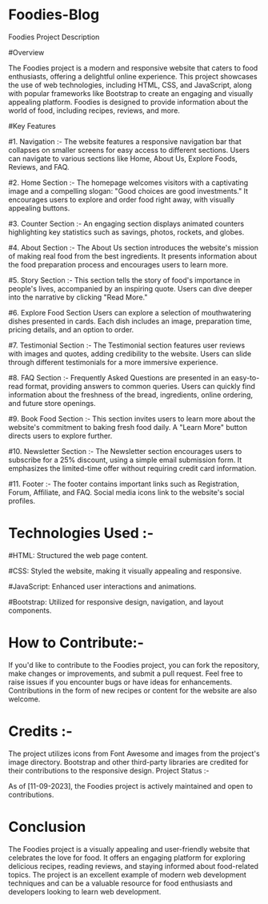 # Foodies-Blog

Foodies Project Description




#Overview



The Foodies project is a modern and responsive website that caters to food enthusiasts, offering a delightful online experience. This project showcases the use of web technologies, including HTML, CSS, and JavaScript, along with popular frameworks like Bootstrap to create an engaging and visually appealing platform. Foodies is designed to provide information about the world of food, including recipes, reviews, and more.



#Key Features




#1. Navigation :- 
The website features a responsive navigation bar that collapses on smaller screens for easy access to different sections.
Users can navigate to various sections like Home, About Us, Explore Foods, Reviews, and FAQ.


#2. Home Section :- 
The homepage welcomes visitors with a captivating image and a compelling slogan: "Good choices are good investments."
It encourages users to explore and order food right away, with visually appealing buttons.


#3. Counter Section :- 
An engaging section displays animated counters highlighting key statistics such as savings, photos, rockets, and globes.


#4. About Section :- 
The About Us section introduces the website's mission of making real food from the best ingredients.
It presents information about the food preparation process and encourages users to learn more.


#5. Story Section :- 
This section tells the story of food's importance in people's lives, accompanied by an inspiring quote.
Users can dive deeper into the narrative by clicking "Read More."


#6. Explore Food Section
Users can explore a selection of mouthwatering dishes presented in cards.
Each dish includes an image, preparation time, pricing details, and an option to order.


#7. Testimonial Section :- 
The Testimonial section features user reviews with images and quotes, adding credibility to the website.
Users can slide through different testimonials for a more immersive experience.


#8. FAQ Section :- 
Frequently Asked Questions are presented in an easy-to-read format, providing answers to common queries.
Users can quickly find information about the freshness of the bread, ingredients, online ordering, and future store openings.


#9. Book Food Section :- 
This section invites users to learn more about the website's commitment to baking fresh food daily.
A "Learn More" button directs users to explore further.


#10. Newsletter Section :- 
The Newsletter section encourages users to subscribe for a 25% discount, using a simple email submission form.
It emphasizes the limited-time offer without requiring credit card information.


#11. Footer :- 
The footer contains important links such as Registration, Forum, Affiliate, and FAQ.
Social media icons link to the website's social profiles.


# Technologies Used :- 


#HTML: Structured the web page content.

#CSS: Styled the website, making it visually appealing and responsive.

#JavaScript: Enhanced user interactions and animations.

#Bootstrap: Utilized for responsive design, navigation, and layout components.

# How to Contribute:- 

If you'd like to contribute to the Foodies project, you can fork the repository, make changes or improvements, and submit a pull request.
Feel free to raise issues if you encounter bugs or have ideas for enhancements.
Contributions in the form of new recipes or content for the website are also welcome.

# Credits :- 

The project utilizes icons from Font Awesome and images from the project's image directory.
Bootstrap and other third-party libraries are credited for their contributions to the responsive design.
Project Status :- 

As of [11-09-2023], the Foodies project is actively maintained and open to contributions.


# Conclusion


The Foodies project is a visually appealing and user-friendly website that celebrates the love for food. It offers an engaging platform for exploring delicious recipes, reading reviews, and staying informed about food-related topics. The project is an excellent example of modern web development techniques and can be a valuable resource for food enthusiasts and developers looking to learn web development.
